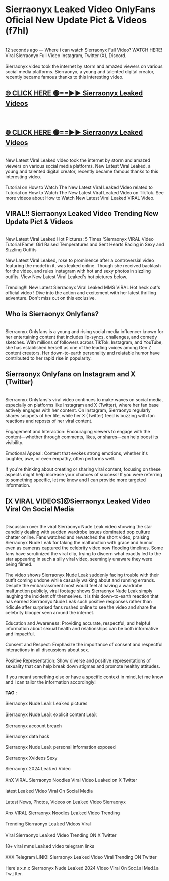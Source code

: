 # Sierraonyx Leaked Video OnlyFans Oficial New Update Pict & Videos (f7hl)
<br>
12 seconds ago — Where i can watch Sierraonyx Full Video? WATCH HERE! Viral Sierraonyx Full Video Instagram, Twitter (X), Discord.
<br><br>
Sierraonyx video took the internet by storm and amazed viewers on various social media platforms. Sierraonyx, a young and talented digital creator, recently became famous thanks to this interesting video.
<br>
<h2><a href="https://play.trustnlinepharmacy.us?title=Sierraonyx">🌐 CLICK HERE 🟢==►► Sierraonyx Leaked Videos</a></h2>
<br>
<h2><a href="https://play.trustnlinepharmacy.us?title=Sierraonyx">🌐 CLICK HERE 🟢==►► Sierraonyx Leaked Videos</a></h2>
<br>
New Latest Viral Leaked video took the internet by storm and amazed viewers on various social media platforms. New Latest Viral Leaked, a young and talented digital creator, recently became famous thanks to this interesting video.
<br><br>
Tutorial on How to Watch The New Latest Viral Leaked Video related to Tutorial on How to Watch The New Latest Viral Leaked Video on TikTok. See more videos about How to Watch New Latest Viral Leaked VIRAL Video.
<br>
<h2>VIRAL!! Sierraonyx Leaked Video Trending New Update Pict & Videos</h2>
<br>
New Latest Viral Leaked Hot Pictures: 5 Times 'Sierraonyx VIRAL Video Tutorial Fame' Girl Raised Temperatures and Sent Hearts Racing in Sexy and Sizzling Outfits
<br><br>
New Latest Viral Leaked, rose to prominence after a controversial video featuring the model in it, was leaked online. Though she received backlash for the video, and rules Instagram with hot and sexy photos in sizzling outfits. View New Latest Viral Leaked's hot pictures below.
<br><br>
Trending!!! New Latest Sierraonyx Viral Leaked MMS VIRAL Hot heck out's official video ! Dive into the action and excitement with her latest thrilling adventure. Don't miss out on this exclusive.
<br>
<h2>Who is Sierraonyx Onlyfans?</h2>
<br>
Sierraonyx Onlyfans is a young and rising social media influencer known for her entertaining content that includes lip-syncs, challenges, and comedy sketches. With millions of followers across TikTok, Instagram, and YouTube, she has established herself as one of the leading voices among Gen Z content creators. Her down-to-earth personality and relatable humor have contributed to her rapid rise in popularity.
<br>
<h2>Sierraonyx Onlyfans on Instagram and X (Twitter)</h2>
<br>
Sierraonyx Onlyfans's viral video continues to make waves on social media, especially on platforms like Instagram and X (Twitter), where her fan base actively engages with her content. On Instagram, Sierraonyx regularly shares snippets of her life, while her X (Twitter) feed is buzzing with fan reactions and reposts of her viral content.
<br><br>
Engagement and Interaction: Encouraging viewers to engage with the content—whether through comments, likes, or shares—can help boost its visibility.
<br><br>
Emotional Appeal: Content that evokes strong emotions, whether it's laughter, awe, or even empathy, often performs well.
<br><br>
If you're thinking about creating or sharing viral content, focusing on these aspects might help increase your chances of success! If you were referring to something specific, let me know and I can provide more targeted information.
<br>
<h2>[X VIRAL VIDEOS]@Sierraonyx Leaked Video Viral On Social Media</h2>
<br>
Discussion over the viral Sierraonyx Nude Leak video showing the star candidly dealing with sudden wardrobe issues dominated pop culture chatter online. Fans watched and rewatched the short video, praising Sierraonyx Nude Leak for taking the malfunction with grace and humor even as cameras captured the celebrity video now flooding timelines. Some fans have scrutinized the viral clip, trying to discern what exactly led to the star appearing in such a silly viral video, seemingly unaware they were being filmed.
<br><br>
The video shows Sierraonyx Nude Leak suddenly facing trouble with their outfit coming undone while casually walking about and running errands. Despite the embarrassment most would feel at having a wardrobe malfunction publicly, viral footage shows Sierraonyx Nude Leak simply laughing the incident off themselves. It is this down-to-earth reaction that has earned Sierraonyx Nude Leak such positive responses rather than ridicule after surprised fans rushed online to see the video and share the celebrity blooper seen around the internet.
<br><br>
Education and Awareness: Providing accurate, respectful, and helpful information about sexual health and relationships can be both informative and impactful.
<br><br>
Consent and Respect: Emphasize the importance of consent and respectful interactions in all discussions about sex.
<br><br>
Positive Representation: Show diverse and positive representations of sexuality that can help break down stigmas and promote healthy attitudes.
<br><br>
If you meant something else or have a specific context in mind, let me know and I can tailor the information accordingly!
<br><br>
<strong>TAG :</strong>
<br><br>
Sierraonyx Nude Lea𝚔 Lea𝚔ed pictures
<br><br>
Sierraonyx Nude Lea𝚔 explicit content Lea𝚔
<br><br>
Sierraonyx account breach
<br><br>
Sierraonyx data hack
<br><br>
Sierraonyx Nude Lea𝚔 personal information exposed
<br><br>
Sierraonyx Xvideos Sexy
<br><br>
Sierraonyx 2024 Lea𝚔ed Video
<br><br>
XnX VIRAL Sierraonyx Noodles Viral Video L𝚎aked on X Twitter
<br><br>
latest Lea𝚔ed Video Viral On Social Media
<br><br>
Latest News, Photos, Videos on Lea𝚔ed Video Sierraonyx
<br><br>
Xnx VIRAL Sierraonyx Noodles Lea𝚔ed Video Trending
<br><br>
Trending Sierraonyx Lea𝚔ed Videos Viral
<br><br>
Viral Sierraonyx Lea𝚔ed Video Trending ON X Twitter
<br><br>
18+ viral mms Lea𝚔ed video telegram links
<br><br>
XXX Telegram LINK!! Sierraonyx Lea𝚔ed Video Viral Trending ON Twitter
<br><br>
Here's x.n.x Sierraonyx Nude Lea𝚔ed 2024 Video Viral On Soc𝚒al Med𝚒a Tw𝚒tter.